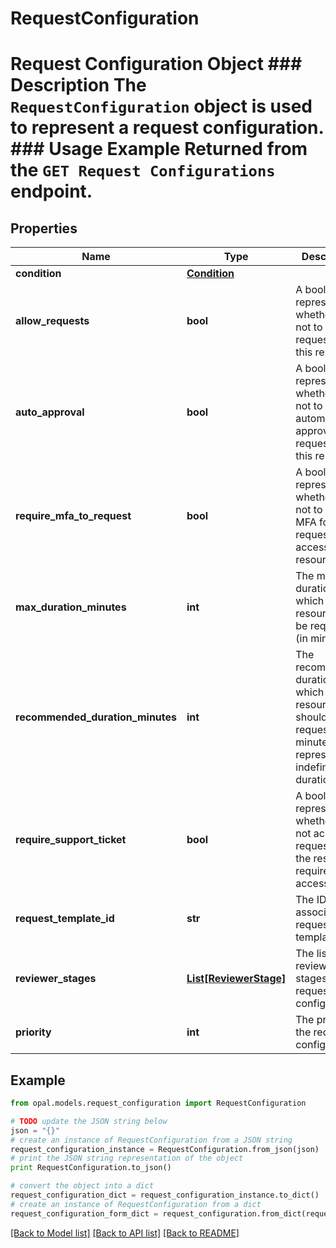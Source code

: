 # RequestConfiguration

# Request Configuration Object ### Description The `RequestConfiguration` object is used to represent a request configuration.  ### Usage Example Returned from the `GET Request Configurations` endpoint.

## Properties

Name | Type | Description | Notes
------------ | ------------- | ------------- | -------------
**condition** | [**Condition**](Condition.md) |  | [optional] 
**allow_requests** | **bool** | A bool representing whether or not to allow requests for this resource. | 
**auto_approval** | **bool** | A bool representing whether or not to automatically approve requests for this resource. | 
**require_mfa_to_request** | **bool** | A bool representing whether or not to require MFA for requesting access to this resource. | 
**max_duration_minutes** | **int** | The maximum duration for which the resource can be requested (in minutes). | [optional] 
**recommended_duration_minutes** | **int** | The recommended duration for which the resource should be requested (in minutes). -1 represents an indefinite duration. | [optional] 
**require_support_ticket** | **bool** | A bool representing whether or not access requests to the resource require an access ticket. | 
**request_template_id** | **str** | The ID of the associated request template. | [optional] 
**reviewer_stages** | [**List[ReviewerStage]**](ReviewerStage.md) | The list of reviewer stages for the request configuration. | 
**priority** | **int** | The priority of the request configuration. | 

## Example

```python
from opal.models.request_configuration import RequestConfiguration

# TODO update the JSON string below
json = "{}"
# create an instance of RequestConfiguration from a JSON string
request_configuration_instance = RequestConfiguration.from_json(json)
# print the JSON string representation of the object
print RequestConfiguration.to_json()

# convert the object into a dict
request_configuration_dict = request_configuration_instance.to_dict()
# create an instance of RequestConfiguration from a dict
request_configuration_form_dict = request_configuration.from_dict(request_configuration_dict)
```
[[Back to Model list]](../README.md#documentation-for-models) [[Back to API list]](../README.md#documentation-for-api-endpoints) [[Back to README]](../README.md)



